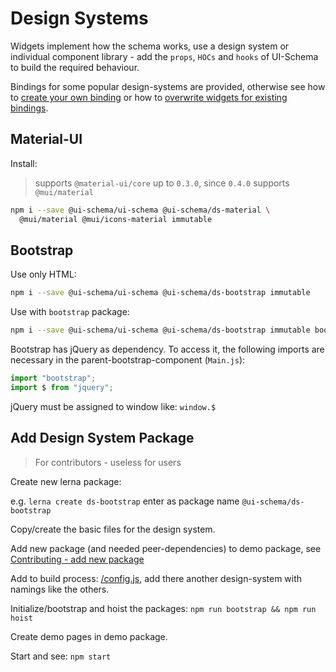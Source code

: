 # Design Systems

Widgets implement how the schema works, use a design system or individual component library - add the `props`, `HOCs` and `hooks` of UI-Schema to build the required behaviour.

Bindings for some popular design-systems are provided, otherwise see how to [create your own binding](/docs/widgets#create-design-system-binding) or how to [overwrite widgets for existing bindings](/docs/widgets#adding--overwriting-widgets).

## Material-UI

Install:

> supports `@material-ui/core` up to `0.3.0`, since `0.4.0` supports `@mui/material`

```bash
npm i --save @ui-schema/ui-schema @ui-schema/ds-material \
  @mui/material @mui/icons-material immutable
```

## Bootstrap

Use only HTML:

```bash
npm i --save @ui-schema/ui-schema @ui-schema/ds-bootstrap immutable
```

Use with `bootstrap` package:

```bash
npm i --save @ui-schema/ui-schema @ui-schema/ds-bootstrap immutable bootstrap
```

Bootstrap has jQuery as dependency. To access it, the following imports are necessary in the parent-bootstrap-component (`Main.js`):

```js
import "bootstrap";
import $ from "jquery";
```

jQuery must be assigned to window like: `window.$`

## Add Design System Package

> For contributors - useless for users

Create new lerna package:

e.g. `lerna create ds-bootstrap` enter as package name `@ui-schema/ds-bootstrap`

Copy/create the basic files for the design system.

Add new package (and needed peer-dependencies) to demo package, see [Contributing - add new package](https://github.com/ui-schema/ui-schema#contributing)

Add to build process: [/config.js](https://github.com/ui-schema/ui-schema/blob/master/config.js), add there another design-system with namings like the others.

Initialize/bootstrap and hoist the packages: `npm run bootstrap && npm run hoist`

Create demo pages in demo package.

Start and see: `npm start`
